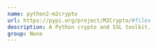 ```yaml
---
name: python2-m2crypto
url: https://pypi.org/project/M2Crypto/#files
description: A Python crypto and SSL toolkit.
group: None
---
```

